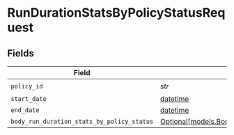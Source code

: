 # RunDurationStatsByPolicyStatusRequest


## Fields

| Field                                                                                                  | Type                                                                                                   | Required                                                                                               | Description                                                                                            |
| ------------------------------------------------------------------------------------------------------ | ------------------------------------------------------------------------------------------------------ | ------------------------------------------------------------------------------------------------------ | ------------------------------------------------------------------------------------------------------ |
| `policy_id`                                                                                            | *str*                                                                                                  | :heavy_check_mark:                                                                                     | N/A                                                                                                    |
| `start_date`                                                                                           | [datetime](https://docs.python.org/3/library/datetime.html#datetime-objects)                           | :heavy_minus_sign:                                                                                     | N/A                                                                                                    |
| `end_date`                                                                                             | [datetime](https://docs.python.org/3/library/datetime.html#datetime-objects)                           | :heavy_minus_sign:                                                                                     | N/A                                                                                                    |
| `body_run_duration_stats_by_policy_status`                                                             | [Optional[models.BodyRunDurationStatsByPolicyStatus]](../models/bodyrundurationstatsbypolicystatus.md) | :heavy_minus_sign:                                                                                     | N/A                                                                                                    |